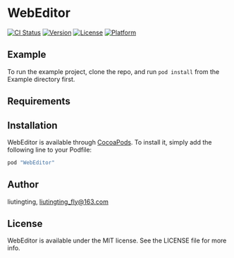 # WebEditor

[![CI Status](http://img.shields.io/travis/liutingting/WebEditor.svg?style=flat)](https://travis-ci.org/liutingting/WebEditor)
[![Version](https://img.shields.io/cocoapods/v/WebEditor.svg?style=flat)](http://cocoapods.org/pods/WebEditor)
[![License](https://img.shields.io/cocoapods/l/WebEditor.svg?style=flat)](http://cocoapods.org/pods/WebEditor)
[![Platform](https://img.shields.io/cocoapods/p/WebEditor.svg?style=flat)](http://cocoapods.org/pods/WebEditor)

## Example

To run the example project, clone the repo, and run `pod install` from the Example directory first.

## Requirements

## Installation

WebEditor is available through [CocoaPods](http://cocoapods.org). To install
it, simply add the following line to your Podfile:

```ruby
pod "WebEditor"
```

## Author

liutingting, liutingting_fly@163.com

## License

WebEditor is available under the MIT license. See the LICENSE file for more info.
